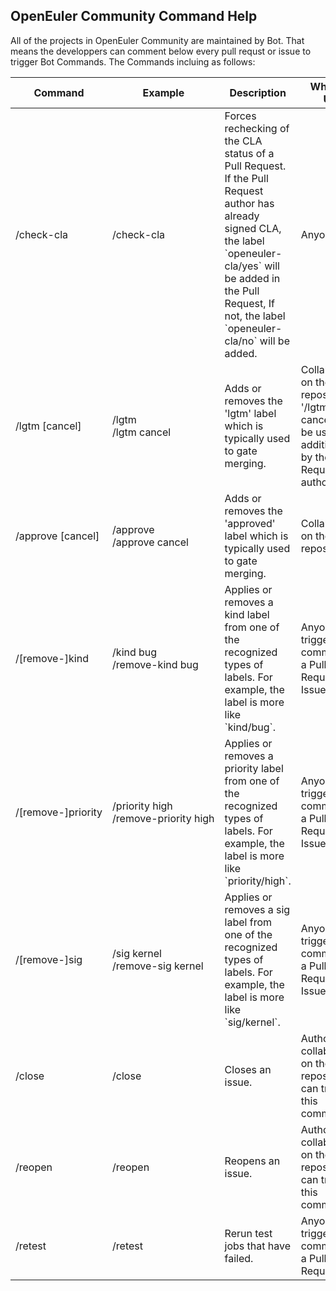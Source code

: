 ## OpenEuler Community Command Help

All of the projects in OpenEuler Community are maintained by Bot.
That means the developpers can comment below every pull requst or issue to trigger Bot Commands.
The Commands incluing as follows:

<table class="command">
    <thead>
        <tr>
            <th>Command</th>
            <th width="25%">Example</th>
            <th>Description</th>
            <th>Who Can Use</th>
        </tr>
    </thead>
    <tbody>
        <tr>
            <td>
                /check-cla
            </td>
            <td style="white-space:nowrap;">
                /check-cla
            </td>
            <td>
                Forces rechecking of the CLA status of a Pull Request.
                If the Pull Request author has already signed CLA,
                the label `openeuler-cla/yes` will be added in the Pull Request,
                If not, the label `openeuler-cla/no` will be added.
            </td>
            <td>
                Anyone
            </td>
        </tr>
        <tr>
            <td>
                /lgtm [cancel]
            </td>
            <td style="white-space:nowrap;">
                /lgtm
                <br/>
                /lgtm cancel
            </td>
            <td>
                Adds or removes the 'lgtm' label which is typically used to gate merging.
            </td>
            <td>
                Collaborators on the repository. '/lgtm cancel' can be used additionally by the Pull Request author.
            </td>
        </tr>
        <tr>
            <td>
                /approve [cancel]
            </td>
            <td style="white-space:nowrap;">
                /approve
                <br/>
                /approve cancel
            </td>
            <td>
                Adds or removes the 'approved' label which is typically used to gate merging.
            </td>
            <td>
                Collaborators on the repository.
            </td>
        </tr>
        <tr>
            <td>
                /[remove-]kind
            </td>
            <td style="white-space:nowrap;">
                /kind bug
                <br/>
                /remove-kind bug
            </td>
            <td>
                Applies or removes a kind label from one of the recognized types of labels.
                For example, the label is more like `kind/bug`.
            </td>
            <td>
                Anyone can trigger this command on a Pull Request or Issue.
            </td>
        </tr>
        <tr>
            <td>
                /[remove-]priority
            </td>
            <td style="white-space:nowrap;">
                /priority high
                <br/>
                /remove-priority high
            </td>
            <td>
                Applies or removes a priority label from one of the recognized types of labels.
                For example, the label is more like `priority/high`.
            </td>
            <td>
                Anyone can trigger this command on a Pull Request or Issue.
            </td>
        </tr>
        <tr>
            <td>
                /[remove-]sig
            </td>
            <td style="white-space:nowrap;">
                /sig kernel
                <br/>
                /remove-sig kernel
            </td>
            <td>
                Applies or removes a sig label from one of the recognized types of labels.
                For example, the label is more like `sig/kernel`.
            </td>
            <td>
                Anyone can trigger this command on a Pull Request or Issue.
            </td>
        </tr>
        <tr>
            <td>
                /close
            </td>
            <td style="white-space:nowrap;">
                /close
            </td>
            <td>
                Closes an issue.
            </td>
            <td>
                Authors and collaborators on the repository can trigger this command.
            </td>
        </tr>
        <tr>
            <td>
                /reopen
            </td>
            <td style="white-space:nowrap;">
                /reopen
            </td>
            <td>
                Reopens an issue.
            </td>
            <td>
                Authors and collaborators on the repository can trigger this command.
            </td>
        </tr>
        <tr>
            <td>
                /retest
            </td>
            <td style="white-space:nowrap;">
                /retest
            </td>
            <td>
                Rerun test jobs that have failed.
            </td>
            <td>
                Anyone can trigger this command on a Pull Request.
            </td>
        </tr>
    </tbody>
</table>
